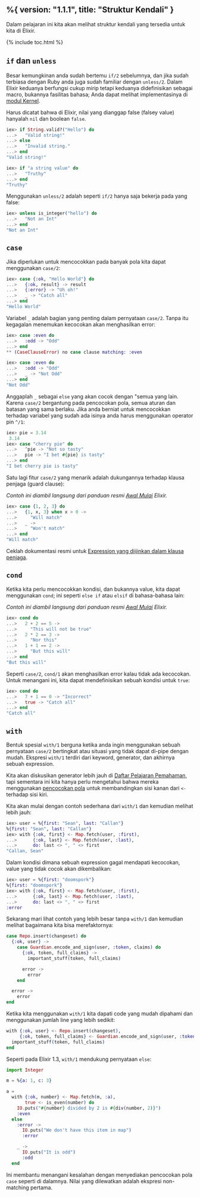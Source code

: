 %{
  version: "1.1.1",
  title: "Struktur Kendali"
}
---

Dalam pelajaran ini kita akan melihat struktur kendali yang tersedia untuk kita di Elixir.

{% include toc.html %}

## `if` dan `unless`

Besar kemungkinan anda sudah bertemu `if/2` sebelumnya, dan jika sudah terbiasa dengan Ruby anda juga sudah familiar dengan `unless/2`. Dalam Elixir keduanya berfungsi cukup mirip tetapi keduanya didefinisikan sebagai macro, bukannya fasilitas bahasa; Anda dapat melihat implementasinya di [modul Kernel](https://hexdocs.pm/elixir/Kernel.html).

Harus dicatat bahwa di Elixir, nilai yang dianggap false (falsey value) hanyalah `nil` dan boolean `false`.

```elixir
iex> if String.valid?("Hello") do
...>   "Valid string!"
...> else
...>   "Invalid string."
...> end
"Valid string!"

iex> if "a string value" do
...>   "Truthy"
...> end
"Truthy"
```

Menggunakan `unless/2` adalah seperti `if/2` hanya saja bekerja pada yang false:

```elixir
iex> unless is_integer("hello") do
...>   "Not an Int"
...> end
"Not an Int"
```

## `case`

Jika diperlukan untuk mencocokkan pada banyak pola kita dapat menggunakan `case/2`:

```elixir
iex> case {:ok, "Hello World"} do
...>   {:ok, result} -> result
...>   {:error} -> "Uh oh!"
...>   _ -> "Catch all"
...> end
"Hello World"
```

Variabel `_` adalah bagian yang penting dalam pernyataan `case/2`. Tanpa itu kegagalan menemukan kecocokan akan menghasilkan error:

```elixir
iex> case :even do
...>   :odd -> "Odd"
...> end
** (CaseClauseError) no case clause matching: :even

iex> case :even do
...>   :odd -> "Odd"
...>   _ -> "Not Odd"
...> end
"Not Odd"
```

Anggaplah `_` sebagai `else` yang akan cocok dengan "semua yang lain.
Karena `case/2` bergantung pada pencocokan pola, semua aturan dan batasan yang sama berlaku.  Jika anda berniat untuk mencocokkan terhadap variabel yang sudah ada isinya anda harus menggunakan operator pin `^/1`:

```elixir
iex> pie = 3.14
 3.14
iex> case "cherry pie" do
...>   ^pie -> "Not so tasty"
...>   pie -> "I bet #{pie} is tasty"
...> end
"I bet cherry pie is tasty"
```

Satu lagi fitur `case/2` yang menarik adalah dukungannya terhadap klausa penjaga (guard clause):

_Contoh ini diambil langsung dari panduan resmi [Awal Mulai](http://elixir-lang.org/getting-started/case-cond-and-if.html#case) Elixir._

```elixir
iex> case {1, 2, 3} do
...>   {1, x, 3} when x > 0 ->
...>     "Will match"
...>   _ ->
...>     "Won't match"
...> end
"Will match"
```

Ceklah dokumentasi resmi untuk [Expression yang diijinkan dalam klausa penjaga](https://hexdocs.pm/elixir/guards.html#list-of-allowed-expressions).

## `cond`

Ketika kita perlu mencocokkan kondisi, dan bukannya value, kita dapat menggunakan `cond`; ini seperti `else if` atau `elsif` di bahasa-bahasa lain:

_Contoh ini diambil langsung dari panduan resmi [Awal Mulai](http://elixir-lang.org/getting-started/case-cond-and-if.html#cond) Elixir._

```elixir
iex> cond do
...>   2 + 2 == 5 ->
...>     "This will not be true"
...>   2 * 2 == 3 ->
...>     "Nor this"
...>   1 + 1 == 2 ->
...>     "But this will"
...> end
"But this will"
```

Seperti `case/2`, `cond/1` akan menghasilkan error kalau tidak ada kecocokan.  Untuk menangani ini, kita dapat mendefinisikan sebuah kondisi untuk `true`:

```elixir
iex> cond do
...>   7 + 1 == 0 -> "Incorrect"
...>   true -> "Catch all"
...> end
"Catch all"
```

## `with`

Bentuk spesial `with/1` berguna ketika anda ingin menggunakan sebuah pernyataan `case/2` bertingkat atau situasi yang tidak dapat di-pipe dengan mudah. Ekspresi `with/1` terdiri dari keyword, generator, dan akhirnya sebuah expression.

Kita akan diskusikan generator lebih jauh di [Daftar Pelajaran Pemahaman](../comprehensions/), tapi sementara ini kita hanya perlu mengetahui bahwa mereka menggunakan [pencocokan pola](../pattern-matching/) untuk membandingkan sisi kanan dari `<-` terhadap sisi kiri.

Kita akan mulai dengan contoh sederhana dari `with/1` dan kemudian melihat lebih jauh:

```elixir
iex> user = %{first: "Sean", last: "Callan"}
%{first: "Sean", last: "Callan"}
iex> with {:ok, first} <- Map.fetch(user, :first),
...>      {:ok, last} <- Map.fetch(user, :last),
...>      do: last <> ", " <> first
"Callan, Sean"
```

Dalam kondisi dimana sebuah expression gagal mendapati kecocokan, value yang tidak cocok akan dikembalikan:

```elixir
iex> user = %{first: "doomspork"}
%{first: "doomspork"}
iex> with {:ok, first} <- Map.fetch(user, :first),
...>      {:ok, last} <- Map.fetch(user, :last),
...>      do: last <> ", " <> first
:error
```

Sekarang mari lihat contoh yang lebih besar tanpa `with/1` dan kemudian melihat bagaimana kita bisa merefaktornya:

```elixir
case Repo.insert(changeset) do
  {:ok, user} ->
    case Guardian.encode_and_sign(user, :token, claims) do
      {:ok, token, full_claims} ->
        important_stuff(token, full_claims)

      error ->
        error
    end

  error ->
    error
end
```

Ketika kita menggunakan `with/1` kita dapati code yang mudah dipahami dan menggunakan jumlah line yang lebih sedikit:

```elixir
with {:ok, user} <- Repo.insert(changeset),
     {:ok, token, full_claims} <- Guardian.encode_and_sign(user, :token, claims) do
  important_stuff(token, full_claims)
end
```


Seperti pada Elixir 1.3, `with/1` mendukung pernyataan `else`:

```elixir
import Integer

m = %{a: 1, c: 3}

a =
  with {:ok, number} <- Map.fetch(m, :a),
       true <- is_even(number) do
    IO.puts("#{number} divided by 2 is #{div(number, 2)}")
    :even
  else
    :error ->
      IO.puts("We don't have this item in map")
      :error

    _ ->
      IO.puts("It is odd")
      :odd
  end
```

Ini membantu menangani kesalahan dengan menyediakan pencocokan pola `case` seperti di dalamnya. Nilai yang dilewatkan adalah ekspresi non-matching pertama.

